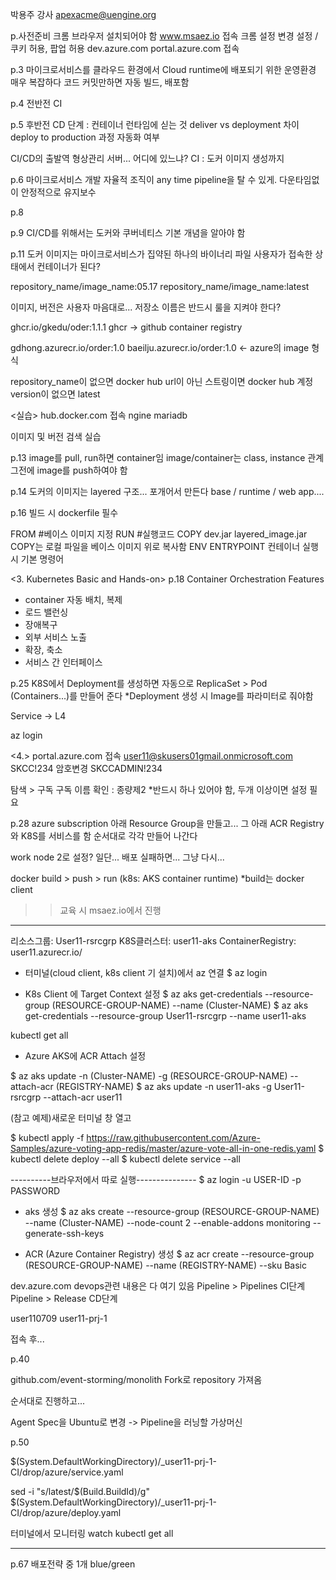 박용주 강사
apexacme@uengine.org

p.사전준비
크롬 브라우저 설치되어야 함
www.msaez.io 접속
크롬 설정 변경
설정 / 쿠키 허용, 팝업 허용 dev.azure.com
portal.azure.com 접속

p.3
마이크로서비스를 클라우드 환경에서 Cloud runtime에 배포되기 위한 운영환경
매우 복잡하다
코드 커밋만하면 자동 빌드, 배포함

p.4
전반전
CI

p.5
후반전
CD 단계 : 컨테이너 런타임에 싣는 것
deliver vs deployment 차이 
deploy to production 과정 자동화 여부

CI/CD의 출발역
형상관리 서버... 어디에 있느냐?
CI : 도커 이미지 생성까지

p.6
마이크로서비스 개발
자율적 조직이 any time pipeline을 탈 수 있게.
다운타임없이 안정적으로 유지보수

p.8

p.9
CI/CD를 위해서는 도커와 쿠버네티스 기본 개념을 알아야 함

p.11
도커 이미지는 마이크로서비스가 집약된 하나의 바이너리 파일
사용자가 접속한 상태에서 컨테이너가 된다?

repository_name/image_name:05.17
repository_name/image_name:latest

이미지, 버전은 사용자 마음대로...
저장소 이름은 반드시 룰을 지켜야 한다?

ghcr.io/gkedu/oder:1.1.1
ghcr -> github container registry

gdhong.azurecr.io/order:1.0
baeilju.azurecr.io/order:1.0
<- azure의 image 형식

repository_name이 없으면 docker hub
url이 아닌 스트링이면 docker hub 계정
version이 없으면 latest


<실습>
hub.docker.com 접속
ngine
mariadb

이미지 및 버전 검색 실습

p.13
image를 pull, run하면 container임
image/container는 class, instance 관계
그전에 image를 push하여야 함

p.14
도커의 이미지는 layered 구조... 포개어서 만든다
base / runtime / web app....

p.16
빌드 시 dockerfile 필수

FROM #베이스 이미지 지정
RUN #실행코드
COPY dev.jar layered_image.jar
COPY는 로컬 파일을 베이스 이미지 위로 복사함
ENV
ENTRYPOINT 컨테이너 실행 시 기본 명령어

<3. Kubernetes Basic and Hands-on>
p.18
Container Orchestration Features
- container 자동 배치, 복제
- 로드 밸런싱
- 장애복구
- 외부 서비스 노출
- 확장, 축소
- 서비스 간 인터페이스

p.25
K8S에서 Deployment를 생성하면 자동으로
ReplicaSet > Pod (Containers...)를 만들어 준다
*Deployment 생성 시 Image를 파라미터로 줘야함

Service -> L4


az login



<4.>
portal.azure.com 접속
user11@skusers01gmail.onmicrosoft.com
SKCC!234
암호변경
SKCCADMIN!234

탐색 > 구독
구독 이름 확인 : 종량제2
*반드시 하나 있어야 함, 두개 이상이면 설정 필요

p.28
azure subscription 아래
Resource Group을 만들고...
그 아래 ACR Registry와 K8S를 서비스를 함
순서대로 각각 만들어 나간다

work node 2로 설정? 일단...
배포 실패하면... 그냥 다시...

docker build > push > run (k8s: AKS container runtime)
*build는 docker client
>> 교육 시 msaez.io에서 진행






-----------------------------------
리소스그룹: User11-rsrcgrp
K8S클러스터: user11-aks
ContainerRegistry: 
user11.azurecr.io/

- 터미널(cloud client, k8s client 기 설치)에서 az 연결
$ az login


- K8s Client 에 Target Context 설정
$ az aks get-credentials --resource-group (RESOURCE-GROUP-NAME) --name (Cluster-NAME)
$ az aks get-credentials --resource-group User11-rsrcgrp --name user11-aks

kubectl get all

- Azure AKS에 ACR Attach 설정

$ az aks update -n (Cluster-NAME) -g (RESOURCE-GROUP-NAME) --attach-acr (REGISTRY-NAME)
$ az aks update -n user11-aks -g User11-rsrcgrp --attach-acr user11


(참고 예제)새로운 터미널 창 열고

$ kubectl apply -f https://raw.githubusercontent.com/Azure-Samples/azure-voting-app-redis/master/azure-vote-all-in-one-redis.yaml
$ kubectl delete deploy --all
$ kubectl delete service --all


----------브라우저에서 따로 실행---------------
$ az login -u USER-ID -p PASSWORD

- aks 생성
$ az aks create --resource-group (RESOURCE-GROUP-NAME) --name (Cluster-NAME) --node-count 2 --enable-addons monitoring --generate-ssh-keys

- ACR (Azure Container Registry) 생성
$ az acr create --resource-group (RESOURCE-GROUP-NAME) --name (REGISTRY-NAME) --sku Basic





dev.azure.com
devops관련 내용은 다 여기 있음
Pipeline > Pipelines CI단계
Pipeline > Release CD단계


user110709
user11-prj-1

접속 후...

p.40

github.com/event-storming/monolith
Fork로 repository 가져옴

순서대로 진행하고...

Agent Spec을 Ubuntu로 변경
-> Pipeline을 러닝할 가상머신

p.50

$(System.DefaultWorkingDirectory)/_user11-prj-1-CI/drop/azure/service.yaml

sed -i "s/latest/$(Build.BuildId)/g" $(System.DefaultWorkingDirectory)/_user11-prj-1-CI/drop/azure/deploy.yaml

터미널에서 모니터링
watch kubectl get all

--------------------------------------------------
p.67
배포전략 중 1개
blue/green




















































































